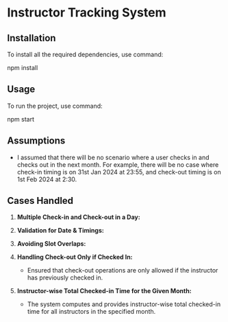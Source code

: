 
# Instructor Tracking System

## Installation

To install all the required dependencies, use command:

npm install

## Usage

To run the project, use command:

npm start


## Assumptions

- I assumed that there will be no scenario where a user checks in and checks out in the next month. For example, there will be no case where check-in timing is on 31st Jan 2024 at 23:55, and check-out timing is on 1st Feb 2024 at 2:30.

## Cases Handled

1. **Multiple Check-in and Check-out in a Day:**
  
2. **Validation for Date & Timings:**

3. **Avoiding Slot Overlaps:**

4. **Handling Check-out Only if Checked In:**
   - Ensured that check-out operations are only allowed if the instructor has previously checked in.

5. **Instructor-wise Total Checked-in Time for the Given Month:**
   - The system computes and provides instructor-wise total checked-in time for all instructors in the specified month.
